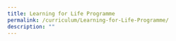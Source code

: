 ```yaml
---
title: Learning for Life Programme
permalink: /curriculum/Learning-for-Life-Programme/
description: ""
---
```

